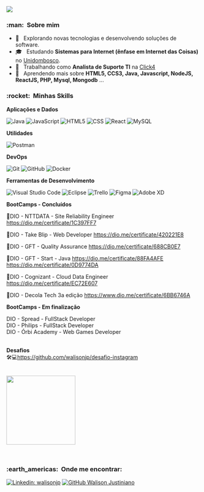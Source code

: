 ![](https://komarev.com/ghpvc/?username=walisonjp&color=006bed)

<h3> :man: &nbsp;Sobre mim </h3>

- 🤔 &nbsp; Explorando novas tecnologias e desenvolvendo soluções de software.
- 🎓 &nbsp; Estudando **Sistemas para Internet (ênfase em Internet das Coisas)** no <a href="https://www.unidombosco.edu.br/">Unidombosco</a>.
- 💼 &nbsp; Trabalhando como **Analista de Suporte TI** na <a href="HTTPS://www.click4.com.br">Click4</a>
- 🌱 &nbsp; Aprendendo mais sobre **HTML5, CCS3, Java, Javascript, NodeJS, ReactJS, PHP, Mysql, Mongodb** ...

<h3> :rocket: &nbsp;Minhas Skills </h3>

**Aplicações e Dados**

  ![Java](https://img.shields.io/badge/-Java-333333?style=flat&logo=Java&logoColor=007396)
  ![JavaScript](https://img.shields.io/badge/-JavaScript-333333?style=flat&logo=javascript)
  ![HTML5](https://img.shields.io/badge/-HTML5-333333?style=flat&logo=HTML5)
  ![CSS](https://img.shields.io/badge/-CSS-333333?style=flat&logo=CSS3&logoColor=1572B6)
  ![React](https://img.shields.io/badge/-React-333333?style=flat&logo=react)
  ![MySQL](https://img.shields.io/badge/-MySQL-333333?style=flat&logo=mysql)

**Utilidades**

  ![Postman](https://img.shields.io/badge/-Postman-333333?style=flat&logo=postman)

**DevOps**

  ![Git](https://img.shields.io/badge/-Git-333333?style=flat&logo=git)
  ![GitHub](https://img.shields.io/badge/-GitHub-333333?style=flat&logo=github)
  ![Docker](https://img.shields.io/badge/-Docker-333333?style=flat&logo=docker)

**Ferramentas de Desenvolvimento**

  ![Visual Studio Code](https://img.shields.io/badge/-Visual%20Studio%20Code-333333?style=flat&logo=visual-studio-code&logoColor=007ACC)
  ![Eclipse](https://img.shields.io/badge/-Eclipse-333333?style=flat&logo=eclipse-ide&logoColor=2C2255)
  ![Trello](https://img.shields.io/badge/-Trello-333333?style=flat&logo=trello&logoColor=007ACC)
  ![Figma](https://img.shields.io/badge/-Figma-333333?style=flat&logo=figma&logoColor=007ACC)
  ![Adobe XD](https://img.shields.io/badge/-Adobe%20XD-333333?style=flat&logo=adobe-xd&logoColor=007ACC)

**BootCamps - Concluídos**

📜DIO - NTTDATA - Site Reliability Engineer
https://dio.me/certificate/1C397FF7

📜DIO - Take Blip - Web Developer
https://dio.me/certificate/420221E8

📜DIO - GFT - Quality Assurance
https://dio.me/certificate/688CB0E7

📜DIO - GFT - Start - Java
https://dio.me/certificate/88FA4AFE
https://dio.me/certificate/0D9774DA

📜DIO - Cognizant - Cloud Data Engineer
https://dio.me/certificate/EC72E607

📜DIO - Decola Tech 3a edição
https://www.dio.me/certificate/6BB6746A

**BootCamps - Em finalização**

DIO - Spread - FullStack Developer<br/>
DIO - Philips - FullStack Developer<br/>
DIO - Órbi Academy - Web Games Developer<br/>
<br/>

**Desafios** <br/>
🛠️💻https://github.com/walisonjp/desafio-instagram
<br/><br/><br/>
<a href="https://github.com/walisonjp">
  <img height="180em" src="https://github-readme-stats.vercel.app/api?username=walisonjp&theme=dracula&show_icons=true" />
</a>

<br/>

<h3> :earth_americas: &nbsp;Onde me encontrar: </h3> 

[![Linkedin: walisonjp](https://img.shields.io/badge/-walisonjp-blue?style=flat-square&logo=Linkedin&logoColor=white&link=https://www.linkedin.com/in/walisonjustiniano/)](https://www.linkedin.com/in/walisonjustiniano/)
[![GitHub Walison Justiniano]( https://img.shields.io/github/followers/walisonjp?label=follow&style=social)](https://github.com/walisonjp/)
